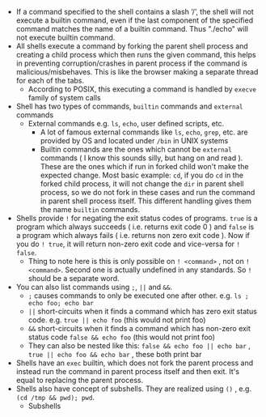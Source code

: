 - If a command specified to the shell contains a slash ‘/’, the shell will not execute a builtin command, even if the last component of the specified command matches the name of a builtin command. Thus "./echo" will not execute builtin command.
- All shells execute a command by forking the parent shell process and creating a child process which then runs the given command, this helps in preventing corruption/crashes in parent process if the command is malicious/misbehaves. This is like the browser making a separate thread for each of the tabs.
	- According to POSIX, this executing a command is handled by `execve` family of system calls
- Shell has two types of commands, `builtin` commands and `external` commands
	- External commands e.g. `ls`, `echo`, user defined scripts, etc.
		- A lot of famous external commands like `ls`, `echo`, `grep`, etc. are provided by OS and located under `/bin` in UNIX systems
	  - Builtin commands are the ones which cannot be `external` commands ( I know this sounds silly, but hang on and read ). These are the ones which if run in forked child won't make the expected change. Most basic example: `cd`, if you do `cd` in the forked child process, it will not change the `dir` in parent shell process, so we do not fork in these cases and run the command in parent shell process itself. This different handling gives them the name `builtin` commands.
- Shells provide `!` for negating the exit status codes of programs.  `true` is a program which always succeeds ( i.e. returns exit code 0 ) and `false` is a program which always fails ( i.e. returns non zero exit code ). Now if you do `! true`, it will return non-zero exit code and vice-versa for `! false`.
	- Thing to note here is this is only possible on `! <command>` , not on `!<command>`. Second one is actually undefined in any standards. So `!` should be a separate word.
 - You can also list commands using `;`, `||` and `&&`. 
	 - `;` causes commands to only be executed one after other. e.g. `ls ; echo foo; echo bar`
	 - `||` short-circuits when it finds a command which has zero exit status code. e.g. `true || echo foo` (this would not print foo)
	 - `&&` short-circuits when it finds a command which has non-zero exit status code `false && echo foo` (this would not print foo)
	 - They can also be nested like this: `false && echo foo || echo bar` , `true || echo foo && echo bar` , these both print bar
  - Shells have an `exec` builtin, which does not fork the parent process and instead run the command in parent process itself and then exit. It's equal to replacing the parent process.
  - Shells also have concept of subshells. They are realized using `()` , e.g. `(cd /tmp && pwd); pwd`.
	  - Subshells 